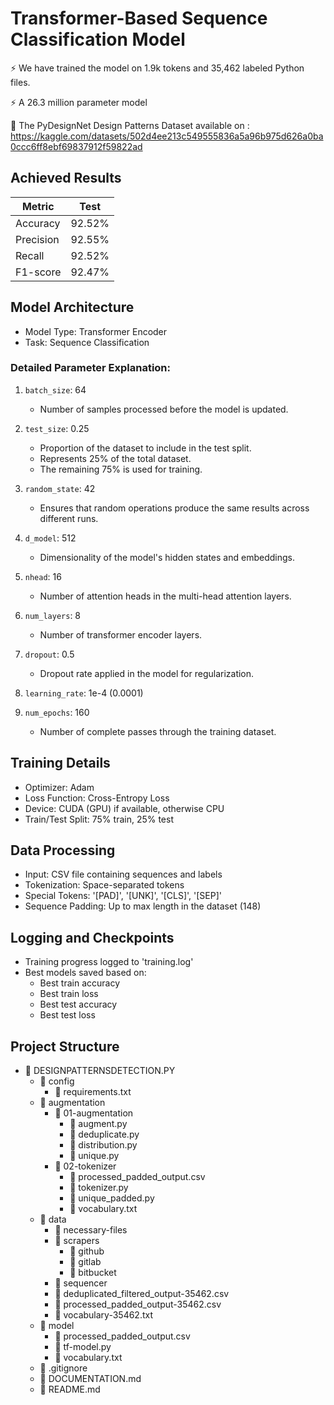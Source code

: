 # Transformer-Based Sequence Classification Model

⚡ We have trained the model on 1.9k tokens and 35,462 labeled Python files.

⚡ A 26.3 million parameter model

🎇 The PyDesignNet Design Patterns Dataset available on : https://kaggle.com/datasets/502d4ee213c549555836a5a96b975d626a0ba0ccc6ff8ebf69837912f59822ad

## Achieved Results
| Metric | Test    |
|--------|---------|
| Accuracy    | 92.52%  |
| Precision   | 92.55%  |
| Recall    | 92.52%  |
| F1-score    | 92.47%  |

## Model Architecture
 - Model Type: Transformer Encoder
 - Task: Sequence Classification

### Detailed Parameter Explanation:

1. `batch_size`: 64
   - Number of samples processed before the model is updated.

2. `test_size`: 0.25
   - Proportion of the dataset to include in the test split.
   - Represents 25% of the total dataset.
   - The remaining 75% is used for training.

3. `random_state`: 42
   - Ensures that random operations produce the same results across different runs.

4. `d_model`: 512
   - Dimensionality of the model's hidden states and embeddings.

5. `nhead`: 16
   - Number of attention heads in the multi-head attention layers.

6. `num_layers`: 8
   - Number of transformer encoder layers.

7. `dropout`: 0.5
   - Dropout rate applied in the model for regularization.

8. `learning_rate`: 1e-4 (0.0001)

9. `num_epochs`: 160
   - Number of complete passes through the training dataset.

## Training Details
- Optimizer: Adam
- Loss Function: Cross-Entropy Loss
- Device: CUDA (GPU) if available, otherwise CPU 
- Train/Test Split: 75% train, 25% test

## Data Processing
- Input: CSV file containing sequences and labels
- Tokenization: Space-separated tokens
- Special Tokens: '[PAD]', '[UNK]', '[CLS]', '[SEP]'
- Sequence Padding: Up to max length in the dataset (148)


## Logging and Checkpoints
- Training progress logged to 'training.log'
- Best models saved based on:
  - Best train accuracy
  - Best train loss
  - Best test accuracy
  - Best test loss


## Project Structure

- 📁 DESIGNPATTERNSDETECTION.PY
  - 📁 config
    - 📄 requirements.txt
  - 📁 augmentation
    - 📁 01-augmentation
      - 📄 augment.py
      - 📄 deduplicate.py
      - 📄 distribution.py
      - 📄 unique.py
    - 📁 02-tokenizer
      - 📄 processed_padded_output.csv
      - 📄 tokenizer.py
      - 📄 unique_padded.py
      - 📄 vocabulary.txt
  - 📁 data
    - 📁 necessary-files
    - 📁 scrapers
      - 📁 github
      - 📁 gitlab
      - 📁 bitbucket
    - 📁 sequencer
    - 📄 deduplicated_filtered_output-35462.csv
    - 📄 processed_padded_output-35462.csv
    - 📄 vocabulary-35462.txt
  - 📁 model
    - 📄 processed_padded_output.csv
    - 📄 tf-model.py
    - 📄 vocabulary.txt
  - 📄 .gitignore
  - 📄 DOCUMENTATION.md
  - 📄 README.md